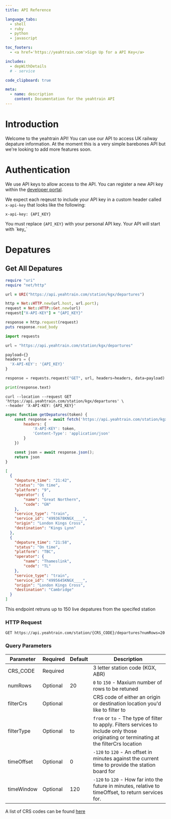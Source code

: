 ```yaml
---
title: API Reference

language_tabs:
  - shell
  - ruby
  - python
  - javascript

toc_footers:
  - <a href='https://yeahtrain.com'>Sign Up for a API Key</a>

includes:
  - depWithDetails
  # - service

code_clipboard: true

meta:
  - name: description
    content: Documentation for the yeahtrain API
---
```


# Introduction

Welcome to the yeahtrain API! You can use our API to access UK railway depature information. At the moment this 
is a very simple barebones API but we're looking to add more features soon.

# Authentication

We use API keys to allow access to the API. You can register a new API key within the [developer portal](https://yeahtrain.com/app).

We expect each reqeust to include your API key in a custom header called `x-api-key` that looks like the following:

`x-api-key: {API_KEY}`

<aside class="notice">
You must replace <code>{API_KEY}</code> with your personal API key. Your API will start with `key_`
</aside>

# Depatures

## Get All Depatures

```ruby
require "uri"
require "net/http"

url = URI("https://api.yeahtrain.com/station/kgx/departures")

http = Net::HTTP.new(url.host, url.port);
request = Net::HTTP::Get.new(url)
request["X-API-KEY"] = "{API_KEY}"

response = http.request(request)
puts response.read_body
```

```python
import requests

url = "https://api.yeahtrain.com/station/kgx/departures"

payload={}
headers = {
  'X-API-KEY': '{API_KEY}'
}

response = requests.request("GET", url, headers=headers, data=payload)

print(response.text)
```

```shell
curl --location --request GET 'https://api.yeahtrain.com/station/kgx/departures' \
--header 'X-API-KEY: {API_KEY}'
```

```javascript
async function getDepatures(token) {
    const response = await fetch('https://api.yeahtrain.com/station/kgx/departures', {
        headers: {
            'X-API-KEY': token,
            'Content-Type': 'application/json'
        }
    })

    const json = await response.json();
    return json
}
```

```json
[
  {
    "depature_time": "21:42",
    "status": "On time",
    "platform": "9",
    "operator": {
        "name": "Great Northern",
        "code": "GN"
    },
    "service_type": "train",
    "service_id": "4993678KNGX____",
    "origin": "London Kings Cross",
    "destination": "Kings Lynn"
  },
  {
    "depature_time": "21:58",
    "status": "On time",
    "platform": "TBC",
    "operator": {
        "name": "Thameslink",
        "code": "TL"
    },
    "service_type": "train",
    "service_id": "4995645KNGX____",
    "origin": "London Kings Cross",
    "destination": "Cambridge"
  }
]
```

This endpoint retruns up to 150 live depatures from the specifed station

### HTTP Request

`GET https://api.yeahtrain.com/station/{CRS_CODE}/departures?numRows=20`

### Query Parameters

Parameter | Required | Default | Description
--------- | ----------- | ----------- | -----------
CRS_CODE | Required | | 3 letter station code (KGX, ABR)
numRows | Optional | 20 | `0` to `150` - Maxium number of rows to be retuned
filterCrs | Optional | | CRS code of either an origin or destination location you'd like to filter to
filterType | Optional |to | `from` or `to` - The type of filter to apply. Filters services to include only those originating or terminating at the filterCrs location
timeOffset | Optional | 0 | `-120` to `120` - An offset in minutes against the current time to provide the station board for
timeWindow | Optional | 120 | `-120` to `120` - How far into the future in minutes, relative to timeOffset, to return services for.

<aside class="notice">
A list of CRS codes can be found <a href="https://www.nationalrail.co.uk/stations_destinations/48541.aspx">here</a>
</aside>